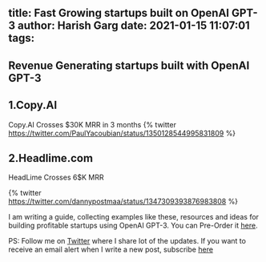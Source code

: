title: Fast Growing startups built on OpenAI GPT-3 
author: Harish Garg
date: 2021-01-15 11:07:01
tags:
---
## Revenue Generating startups built with OpenAI GPT-3

## 1.Copy.AI
Copy.AI Crosses $30K MRR in 3 months
{% twitter https://twitter.com/PaulYacoubian/status/1350128544995831809 %}

## 2.Headlime.com
HeadLime Crosses 6$K MRR

{% twitter https://twitter.com/dannypostmaa/status/1347309393876983808 %}

I am writing a guide, collecting examples like these, resources and ideas for building profitable startups using OpenAI GPT-3. You can Pre-Order it [here](https://gum.co/gpt-3-guide).

PS: Follow me on [Twitter](https://twitter.com/harishkgarg) where I share lot of the updates. If you want to receive an email alert when I write a new post, subscribe [here](https://marvelous-experimenter-4753.ck.page/f3e3f76dd0)